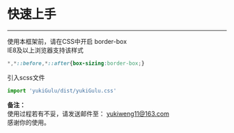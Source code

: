 # 快速上手
---
使用本框架前，请在CSS中开启 border-box   
IE8及以上浏览器支持该样式

```css
*,*::before,*::after{box-sizing:border-box;} 
```

引入scss文件
```js
import 'yukiGulu/dist/yukiGulu.css'
```
    

**备注：**  
使用过程若有不妥，请发送邮件至： yukiweng11@163.com  
感谢你的使用。